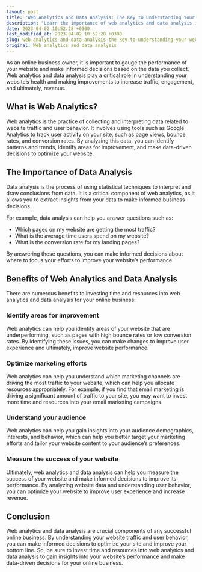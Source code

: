 ```yaml
---
layout: post
title: "Web Analytics and Data Analysis: The Key to Understanding Your Website’s Performance"
description: "Learn the importance of web analytics and data analysis in understanding your website’s performance and making informed decisions for your online business."
date: 2023-04-02 10:52:28 +0300
last_modified_at: 2023-04-02 10:52:28 +0300
slug: web-analytics-and-data-analysis-the-key-to-understanding-your-website-s-performance
original: Web analytics and data analysis
---
```

As an online business owner, it is important to gauge the performance of your website and make informed decisions based on the data you collect. Web analytics and data analysis play a critical role in understanding your website’s health and making improvements to increase traffic, engagement, and ultimately, revenue.

## What is Web Analytics?

Web analytics is the practice of collecting and interpreting data related to website traffic and user behavior. It involves using tools such as Google Analytics to track user activity on your site, such as page views, bounce rates, and conversion rates. By analyzing this data, you can identify patterns and trends, identify areas for improvement, and make data-driven decisions to optimize your website.

## The Importance of Data Analysis

Data analysis is the process of using statistical techniques to interpret and draw conclusions from data. It is a critical component of web analytics, as it allows you to extract insights from your data to make informed business decisions.

For example, data analysis can help you answer questions such as:

- Which pages on my website are getting the most traffic?
- What is the average time users spend on my website?
- What is the conversion rate for my landing pages?

By answering these questions, you can make informed decisions about where to focus your efforts to improve your website’s performance.

## Benefits of Web Analytics and Data Analysis

There are numerous benefits to investing time and resources into web analytics and data analysis for your online business:

### Identify areas for improvement 

Web analytics can help you identify areas of your website that are underperforming, such as pages with high bounce rates or low conversion rates. By identifying these issues, you can make changes to improve user experience and ultimately, improve website performance.

### Optimize marketing efforts 

Web analytics can help you understand which marketing channels are driving the most traffic to your website, which can help you allocate resources appropriately. For example, if you find that email marketing is driving a significant amount of traffic to your site, you may want to invest more time and resources into your email marketing campaigns.

### Understand your audience 

Web analytics can help you gain insights into your audience demographics, interests, and behavior, which can help you better target your marketing efforts and tailor your website content to your audience’s preferences.

### Measure the success of your website 

Ultimately, web analytics and data analysis can help you measure the success of your website and make informed decisions to improve its performance. By analyzing website data and understanding user behavior, you can optimize your website to improve user experience and increase revenue.

## Conclusion

Web analytics and data analysis are crucial components of any successful online business. By understanding your website traffic and user behavior, you can make informed decisions to optimize your site and improve your bottom line. So, be sure to invest time and resources into web analytics and data analysis to gain insights into your website’s performance and make data-driven decisions for your online business.